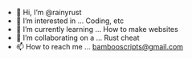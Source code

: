 - 👋 Hi, I’m @rainyrust
- 👀 I’m interested in ... Coding, etc
- 🌱 I’m currently learning ... How to make websites
- 💞️ I’m collaborating on a ... Rust cheat
- 📫 How to reach me ... bambooscripts@gmail.com

<!---
rainyrust/rainyrust is a ✨ special ✨ repository because its `README.md` (this file) appears on your GitHub profile.
You can click the Preview link to take a look at your changes.
--->
